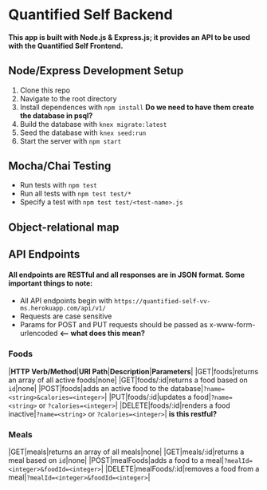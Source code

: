 # Quantified Self Backend
#### This app is built with Node.js & Express.js; it provides an API to be used with the Quantified Self Frontend.

## Node/Express Development Setup
1. Clone this repo
2. Navigate to the root directory
3. Install dependences with `npm install`
**Do we need to have them create the database in psql?**
4. Build the database with `knex migrate:latest`
5. Seed the database with `knex seed:run`
6. Start the server with `npm start`

## Mocha/Chai Testing
* Run tests with `npm test`
* Run all tests with `npm test test/*`
* Specify a test with `npm test test/<test-name>.js`

## Object-relational map

## API Endpoints
#### All endpoints are RESTful and all responses are in JSON format. Some important things to note:

* All API endpoints begin with `https://quantified-self-vv-ms.herokuapp.com/api/v1/`
* Requests are case sensitive
* Params for POST and PUT requests should be passed as x-www-form-urlencoded  **<-- what does this mean?**

### Foods
|**HTTP Verb/Method**|**URI Path**|**Description**|**Parameters**|
|GET|foods|returns an array of all active foods|none|
|GET|foods/:id|returns a food based on `id`|none|
|POST|foods|adds an active food to the database|`?name=<string>&calories=<integer>`|
|PUT|foods/:id|updates a food|`?name=<string>` or `?calories=<integer>`|
|DELETE|foods/:id|renders a food inactive|`?name=<string>` or `?calories=<integer>`| **is this restful?**

### Meals
|GET|meals|returns an array of all meals|none|
|GET|meals/:id|returns a meal based on `id`|none|
|POST|mealFoods|adds a food to a meal|`?mealId=<integer>&foodId=<integer>`|
|DELETE|mealFoods/:id|removes a food from a meal|`?mealId=<integer>&foodId=<integer>`|


